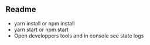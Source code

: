 ## Readme

* yarn install or npm install
* yarn start or npm start
* Open developpers tools and in console see state logs